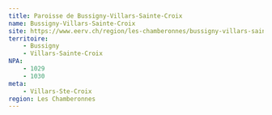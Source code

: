 ```yaml
---
title: Paroisse de Bussigny-Villars-Sainte-Croix
name: Bussigny-Villars-Sainte-Croix
site: https://www.eerv.ch/region/les-chamberonnes/bussigny-villars-sainte-croix/accueil
territoire:
    - Bussigny
    - Villars-Sainte-Croix
NPA:
    - 1029
    - 1030
meta:
    - Villars-Ste-Croix
region: Les Chamberonnes
---
```

